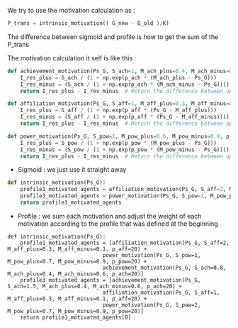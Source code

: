 We try to use the motivation calculation as : 
```python
P_trans = intrinsic_motivation(( G_new - G_old )/K)
```
The difference between sigmoid and profile is how to get the sum of the P_trans

The motivation calculation it self is like this : 
```python
def achievement_motivation(Ps_G, S_ach=1, M_ach_plus=0.4, M_ach_minus=0.6, p_ach=20):
    I_res_plus = S_ach / (1 + np.exp(p_ach * (M_ach_plus - Ps_G)))
    I_res_minus = (S_ach / (1 + np.exp(p_ach * (M_ach_minus - Ps_G)))) * 1
    return I_res_plus - I_res_minus  # Return the difference between approach and avoidance

def affiliation_motivation(Ps_G, S_aff=1, M_aff_plus=0.3, M_aff_minus=0.1, p_aff=20):
    I_res_plus = S_aff / (1 + np.exp(p_aff * (Ps_G - M_aff_plus)))
    I_res_minus = (S_aff / (1 + np.exp(p_aff * (Ps_G - M_aff_minus)))) * 1
    return I_res_plus - I_res_minus  # Return the difference between approach and avoidance

def power_motivation(Ps_G, S_pow=1, M_pow_plus=0.6, M_pow_minus=0.9, p_pow=20):
    I_res_plus = S_pow / (1 + np.exp(p_pow * (M_pow_plus - Ps_G)))
    I_res_minus = (S_pow / (1 + np.exp(p_pow * (M_pow_minus - Ps_G)))) * 1
    return I_res_plus - I_res_minus  # Return the difference between approach and avoidance
```
- Sigmoid : we just use it straight away
```python
def intrinsic_motivation(Ps_G):
    profile1_motivated_agents = affiliation_motivation(Ps_G, S_aff=2, M_aff_plus=0.3, M_aff_minus=0.1, p_aff=20)
    profile3_motivated_agents = power_motivation(Ps_G, S_pow=2, M_pow_plus=0.7, M_pow_minus=0.9, p_pow=20)
    return profile1_motivated_agents
```

- Profile : we sum each motivation and adjust the weight of each motivation according to the profile that was defined at the beginning
```python3
def intrinsic_motivation(Ps_G):
    profile1_motivated_agents = [affiliation_motivation(Ps_G, S_aff=2, M_aff_plus=0.3, M_aff_minus=0.1, p_aff=20) +
                              power_motivation(Ps_G, S_pow=1, M_pow_plus=0.7, M_pow_minus=0.9, p_pow=20) +
                              achievement_motivation(Ps_G, S_ach=0.8, M_ach_plus=0.4, M_ach_minus=0.6, p_ach=20)]
    profile3_motivated_agents = [achievement_motivation(Ps_G, S_ach=1.5, M_ach_plus=0.4, M_ach_minus=0.6, p_ach=20) +
                              affiliation_motivation(Ps_G, S_aff=1, M_aff_plus=0.3, M_aff_minus=0.1, p_aff=20) +
                              power_motivation(Ps_G, S_pow=2, M_pow_plus=0.7, M_pow_minus=0.9, p_pow=20)]
    return profile1_motivated_agents[0]
```
